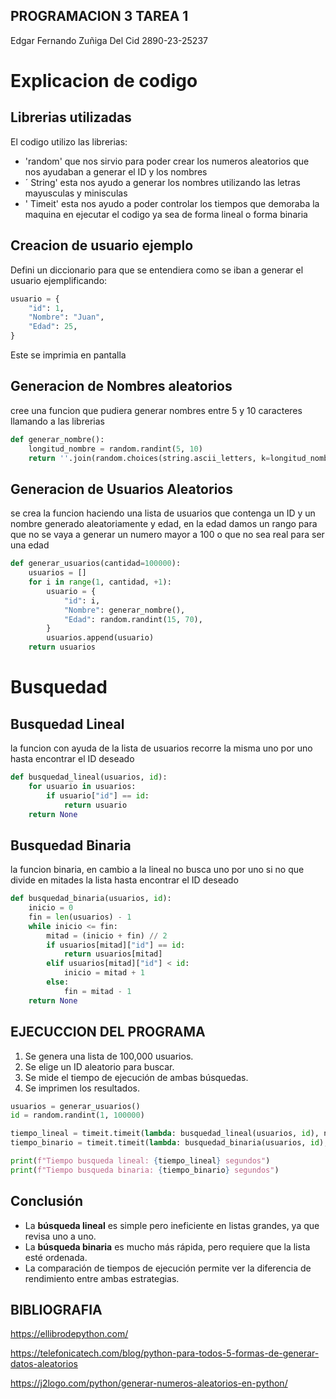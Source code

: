 ## PROGRAMACION 3 TAREA 1

Edgar Fernando Zuñiga Del Cid 2890-23-25237

# Explicacion de codigo 

## Librerias utilizadas 

El codigo utilizo las librerias:
- 'random' que nos sirvio para poder crear los numeros aleatorios que nos ayudaban a generar el ID y los nombres
- ´ String' esta nos ayudo a generar los nombres utilizando las letras mayusculas y minisculas
- ' Timeit' esta nos ayudo a poder controlar los tiempos que demoraba la maquina en ejecutar el codigo ya sea de forma lineal o forma binaria 

## Creacion de usuario ejemplo

Defini un diccionario para que se entendiera como se iban a generar el usuario ejemplificando:


```python
usuario = {
    "id": 1,
    "Nombre": "Juan",
    "Edad": 25,
}
```

Este se imprimia en pantalla 


## Generacion de Nombres aleatorios 

cree una funcion que pudiera generar nombres entre 5 y 10 caracteres llamando a las librerias 

```python
def generar_nombre():
    longitud_nombre = random.randint(5, 10)
    return ''.join(random.choices(string.ascii_letters, k=longitud_nombre))
```


## Generacion de Usuarios Aleatorios 

se crea la funcion haciendo una lista de usuarios que contenga un ID y un nombre generado aleatoriamente y edad, en la edad damos un rango para que no se vaya a generar un numero mayor a 100 o que no sea real para ser una edad

```python
def generar_usuarios(cantidad=100000):
    usuarios = []
    for i in range(1, cantidad, +1):
        usuario = {
            "id": i,
            "Nombre": generar_nombre(),
            "Edad": random.randint(15, 70),
        }
        usuarios.append(usuario)
    return usuarios
```
# Busquedad 

## Busquedad Lineal 

la funcion con ayuda de la lista de usuarios recorre la misma uno por uno hasta encontrar el ID deseado 

```python
def busquedad_lineal(usuarios, id):
    for usuario in usuarios:
        if usuario["id"] == id:
            return usuario
    return None
```

## Busquedad Binaria 

la funcion binaria, en cambio a la lineal no busca uno por uno si no que divide en mitades la lista hasta encontrar el ID deseado

```python
def busquedad_binaria(usuarios, id):
    inicio = 0
    fin = len(usuarios) - 1
    while inicio <= fin:
        mitad = (inicio + fin) // 2
        if usuarios[mitad]["id"] == id:
            return usuarios[mitad]
        elif usuarios[mitad]["id"] < id:
            inicio = mitad + 1
        else:
            fin = mitad - 1
    return None
```
## EJECUCCION DEL PROGRAMA 
1. Se genera una lista de 100,000 usuarios.
2. Se elige un ID aleatorio para buscar.
3. Se mide el tiempo de ejecución de ambas búsquedas.
4. Se imprimen los resultados.

```python
usuarios = generar_usuarios()
id = random.randint(1, 100000)

tiempo_lineal = timeit.timeit(lambda: busquedad_lineal(usuarios, id), number=1)
tiempo_binario = timeit.timeit(lambda: busquedad_binaria(usuarios, id), number=1)

print(f"Tiempo busqueda lineal: {tiempo_lineal} segundos")
print(f"Tiempo busqueda binaria: {tiempo_binario} segundos")
```

## Conclusión

- La **búsqueda lineal** es simple pero ineficiente en listas grandes, ya que revisa uno a uno.
- La **búsqueda binaria** es mucho más rápida, pero requiere que la lista esté ordenada.
- La comparación de tiempos de ejecución permite ver la diferencia de rendimiento entre ambas estrategias.


## BIBLIOGRAFIA 

https://ellibrodepython.com/

https://telefonicatech.com/blog/python-para-todos-5-formas-de-generar-datos-aleatorios

https://j2logo.com/python/generar-numeros-aleatorios-en-python/